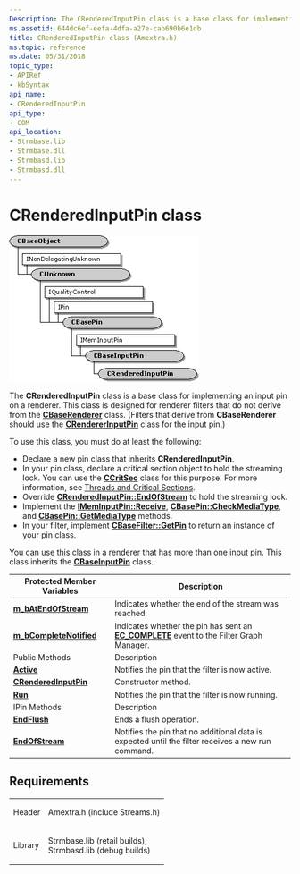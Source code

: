 ```yaml
---
Description: The CRenderedInputPin class is a base class for implementing an input pin on a renderer.
ms.assetid: 644dc6ef-eefa-4dfa-a27e-cab690b6e1db
title: CRenderedInputPin class (Amextra.h)
ms.topic: reference
ms.date: 05/31/2018
topic_type: 
- APIRef
- kbSyntax
api_name: 
- CRenderedInputPin
api_type: 
- COM
api_location: 
- Strmbase.lib
- Strmbase.dll
- Strmbasd.lib
- Strmbasd.dll
---
```


# CRenderedInputPin class

![crenderedinputpin class hierarchy](images/rbase04.png)

The **CRenderedInputPin** class is a base class for implementing an input pin on a renderer. This class is designed for renderer filters that do not derive from the [**CBaseRenderer**](cbaserenderer.md) class. (Filters that derive from **CBaseRenderer** should use the [**CRendererInputPin**](crendererinputpin.md) class for the input pin.)

To use this class, you must do at least the following:

-   Declare a new pin class that inherits **CRenderedInputPin**.
-   In your pin class, declare a critical section object to hold the streaming lock. You can use the [**CCritSec**](ccritsec.md) class for this purpose. For more information, see [Threads and Critical Sections](threads-and-critical-sections.md).
-   Override [**CRenderedInputPin::EndOfStream**](crenderedinputpin-endofstream.md) to hold the streaming lock.
-   Implement the [**IMemInputPin::Receive**](/windows/desktop/api/Strmif/nf-strmif-imeminputpin-receive), [**CBasePin::CheckMediaType**](cbasepin-checkmediatype.md), and [**CBasePin::GetMediaType**](cbasepin-getmediatype.md) methods.
-   In your filter, implement [**CBaseFilter::GetPin**](cbasefilter-getpin.md) to return an instance of your pin class.

You can use this class in a renderer that has more than one input pin. This class inherits the [**CBaseInputPin**](cbaseinputpin.md) class.



| Protected Member Variables                                            | Description                                                                                                  |
|-----------------------------------------------------------------------|--------------------------------------------------------------------------------------------------------------|
| [**m\_bAtEndOfStream**](crenderedinputpin-m-batendofstream.md)       | Indicates whether the end of the stream was reached.                                                         |
| [**m\_bCompleteNotified**](crenderedinputpin-m-bcompletenotified.md) | Indicates whether the pin has sent an [**EC\_COMPLETE**](ec-complete.md) event to the Filter Graph Manager. |
| Public Methods                                                        | Description                                                                                                  |
| [**Active**](crenderedinputpin-active.md)                            | Notifies the pin that the filter is now active.                                                              |
| [**CRenderedInputPin**](crenderedinputpin-crenderedinputpin.md)      | Constructor method.                                                                                          |
| [**Run**](crenderedinputpin-run.md)                                  | Notifies the pin that the filter is now running.                                                             |
| IPin Methods                                                          | Description                                                                                                  |
| [**EndFlush**](crenderedinputpin-endflush.md)                        | Ends a flush operation.                                                                                      |
| [**EndOfStream**](crenderedinputpin-endofstream.md)                  | Notifies the pin that no additional data is expected until the filter receives a new run command.            |



 

## Requirements



|                    |                                                                                                                                                                                            |
|--------------------|--------------------------------------------------------------------------------------------------------------------------------------------------------------------------------------------|
| Header<br/>  | <dl> <dt>Amextra.h (include Streams.h)</dt> </dl>                                                                                   |
| Library<br/> | <dl> <dt>Strmbase.lib (retail builds); </dt> <dt>Strmbasd.lib (debug builds)</dt> </dl> |



 

 




